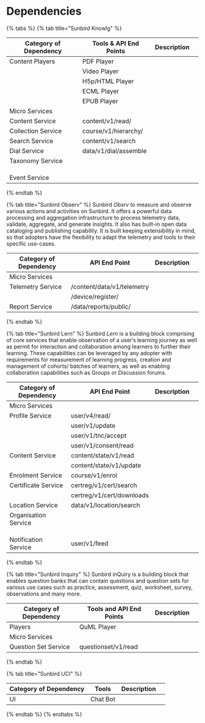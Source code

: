 # Dependencies

{% tabs %}
{% tab title="Sunbird Knowlg" %}


<table><thead><tr><th>Category of Dependency</th><th>Tools &#x26; API End Points</th><th>Description</th><th data-hidden></th></tr></thead><tbody><tr><td>Content Players</td><td>PDF Player</td><td></td><td></td></tr><tr><td></td><td>Video Player</td><td></td><td></td></tr><tr><td></td><td>H5p/HTML Player</td><td></td><td></td></tr><tr><td></td><td>ECML Player</td><td></td><td></td></tr><tr><td></td><td>EPUB Player</td><td></td><td></td></tr><tr><td>Micro Services</td><td></td><td></td><td></td></tr><tr><td>Content Service</td><td>content/v1/read/</td><td></td><td></td></tr><tr><td>Collection Service</td><td>course/v1/hierarchy/</td><td></td><td></td></tr><tr><td>Search Service</td><td>content/v1/search</td><td></td><td></td></tr><tr><td>Dial Service</td><td>data/v1/dial/assemble</td><td></td><td></td></tr><tr><td>Taxonomy Service</td><td></td><td></td><td></td></tr><tr><td></td><td></td><td></td><td></td></tr><tr><td></td><td></td><td></td><td></td></tr><tr><td></td><td></td><td></td><td></td></tr><tr><td>Event Service</td><td></td><td></td><td></td></tr></tbody></table>
{% endtab %}

{% tab title="Sunbird Observ" %}
Sunbird _Obsrv_ to measure and observe various actions and activities on Sunbird. It offers a powerful data processing and aggregation infrastructure to process telemetry data, validate, aggregate, and generate insights. It also has built-in open data cataloging and publishing capability. It is built keeping extensibility in mind, so that adopters have the flexibility to adapt the telemetry and tools to their specific use-cases.



<table><thead><tr><th>Category of Dependency</th><th>API End Point</th><th>Description</th><th data-hidden></th></tr></thead><tbody><tr><td>Micro Services</td><td></td><td></td><td></td></tr><tr><td>Telemetry Service</td><td>/content/data/v1/telemetry</td><td></td><td></td></tr><tr><td></td><td>/device/register/</td><td></td><td></td></tr><tr><td>Report Service</td><td>/data/reports/public/</td><td></td><td></td></tr></tbody></table>
{% endtab %}

{% tab title="Sunbird Lern" %}
Sunbird _Lern_ is a building block comprising of core services that enable observation of a user’s learning journey as well as permit for interaction and collaboration among learners to further their learning. These capabilities can be leveraged by any adopter with requirements for measurement of learning progress, creation and management of cohorts/ batches of learners, as well as enabling collaboration capabilities such as Groups or Discussion forums.



<table><thead><tr><th>Category of Dependency</th><th>API End Point</th><th>Description</th><th data-hidden></th></tr></thead><tbody><tr><td>Micro Services</td><td></td><td></td><td></td></tr><tr><td>Profile Service</td><td>user/v4/read/</td><td></td><td></td></tr><tr><td></td><td>user/v1/update</td><td></td><td></td></tr><tr><td></td><td>user/v1/tnc/accept</td><td></td><td></td></tr><tr><td></td><td>user/v1/consent/read</td><td></td><td></td></tr><tr><td>Content Service</td><td>content/state/v1/read</td><td></td><td></td></tr><tr><td></td><td>content/state/v1/update</td><td></td><td></td></tr><tr><td>Enrolment Service</td><td>course/v1/enrol</td><td></td><td></td></tr><tr><td>Certificate Service</td><td>certreg/v1/cert/search</td><td></td><td></td></tr><tr><td></td><td>certreg/v1/cert/downloads</td><td></td><td></td></tr><tr><td>Location Service</td><td>data/v1/location/search</td><td></td><td></td></tr><tr><td>Organisation Service</td><td></td><td></td><td></td></tr><tr><td></td><td></td><td></td><td></td></tr><tr><td></td><td></td><td></td><td></td></tr><tr><td></td><td></td><td></td><td></td></tr><tr><td>Notification Service</td><td>user/v1/feed</td><td></td><td></td></tr></tbody></table>
{% endtab %}

{% tab title="Sunbird Inquiry" %}
Sunbird inQuiry is a building block that enables question banks that can contain questions and question sets for various use cases such as practice, assessment, quiz, worksheet, survey, observations and many more.



<table><thead><tr><th>Category of Dependency</th><th>Tools and API End Points</th><th>Description</th><th data-hidden></th></tr></thead><tbody><tr><td>Players</td><td>QuML Player</td><td></td><td></td></tr><tr><td>Micro Services</td><td></td><td></td><td></td></tr><tr><td>Question Set Service</td><td>questionset/v1/read</td><td></td><td></td></tr></tbody></table>
{% endtab %}

{% tab title="Sunbird UCI" %}


<table><thead><tr><th>Category of Dependency</th><th>Tools</th><th>Description</th><th data-hidden></th></tr></thead><tbody><tr><td>UI</td><td>Chat Bot</td><td></td><td></td></tr></tbody></table>
{% endtab %}
{% endtabs %}

##













